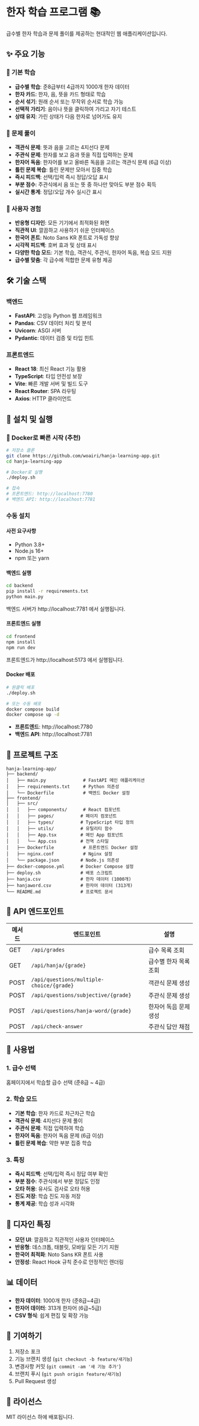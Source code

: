 # 한자 학습 프로그램 📚

급수별 한자 학습과 문제 풀이를 제공하는 현대적인 웹 애플리케이션입니다.

## ✨ 주요 기능

### 📖 기본 학습
- **급수별 학습**: 준8급부터 4급까지 1000개 한자 데이터
- **한자 카드**: 한자, 음, 뜻을 카드 형태로 학습
- **순서 섞기**: 원래 순서 또는 무작위 순서로 학습 가능
- **선택적 가리기**: 음이나 뜻을 클릭하여 가리고 자기 테스트
- **상태 유지**: 가린 상태가 다음 한자로 넘어가도 유지

### 🎯 문제 풀이
- **객관식 문제**: 뜻과 음을 고르는 4지선다 문제
- **주관식 문제**: 한자를 보고 음과 뜻을 직접 입력하는 문제
- **한자어 독음**: 한자어를 보고 올바른 독음을 고르는 객관식 문제 (6급 이상)
- **틀린 문제 복습**: 틀린 문제만 모아서 집중 학습
- **즉시 피드백**: 선택/입력 즉시 정답/오답 표시
- **부분 점수**: 주관식에서 음 또는 뜻 중 하나만 맞아도 부분 점수 획득
- **실시간 통계**: 정답/오답 개수 실시간 표시

### 🎨 사용자 경험
- **반응형 디자인**: 모든 기기에서 최적화된 화면
- **직관적 UI**: 깔끔하고 사용하기 쉬운 인터페이스
- **한국어 폰트**: Noto Sans KR 폰트로 가독성 향상
- **시각적 피드백**: 호버 효과 및 상태 표시
- **다양한 학습 모드**: 기본 학습, 객관식, 주관식, 한자어 독음, 복습 모드 지원
- **급수별 맞춤**: 각 급수에 적합한 문제 유형 제공

## 🛠 기술 스택

### 백엔드
- **FastAPI**: 고성능 Python 웹 프레임워크
- **Pandas**: CSV 데이터 처리 및 분석
- **Uvicorn**: ASGI 서버
- **Pydantic**: 데이터 검증 및 타입 힌트

### 프론트엔드
- **React 18**: 최신 React 기능 활용
- **TypeScript**: 타입 안전성 보장
- **Vite**: 빠른 개발 서버 및 빌드 도구
- **React Router**: SPA 라우팅
- **Axios**: HTTP 클라이언트

## 🚀 설치 및 실행

### 🐳 Docker로 빠른 시작 (추천)

```bash
# 저장소 클론
git clone https://github.com/woairi/hanja-learning-app.git
cd hanja-learning-app

# Docker로 실행
./deploy.sh

# 접속
# 프론트엔드: http://localhost:7780
# 백엔드 API: http://localhost:7781
```

### 수동 설치

#### 사전 요구사항
- Python 3.8+
- Node.js 16+
- npm 또는 yarn

#### 백엔드 실행

```bash
cd backend
pip install -r requirements.txt
python main.py
```

백엔드 서버가 http://localhost:7781 에서 실행됩니다.

#### 프론트엔드 실행

```bash
cd frontend
npm install
npm run dev
```

프론트엔드가 http://localhost:5173 에서 실행됩니다.

#### Docker 배포

```bash
# 원클릭 배포
./deploy.sh

# 또는 수동 배포
docker compose build
docker compose up -d
```

- **프론트엔드**: http://localhost:7780
- **백엔드 API**: http://localhost:7781

## 📁 프로젝트 구조

```
hanja-learning-app/
├── backend/
│   ├── main.py              # FastAPI 메인 애플리케이션
│   ├── requirements.txt     # Python 의존성
│   └── Dockerfile           # 백엔드 Docker 설정
├── frontend/
│   ├── src/
│   │   ├── components/      # React 컴포넌트
│   │   ├── pages/          # 페이지 컴포넌트
│   │   ├── types/          # TypeScript 타입 정의
│   │   ├── utils/          # 유틸리티 함수
│   │   ├── App.tsx         # 메인 App 컴포넌트
│   │   └── App.css         # 전역 스타일
│   ├── Dockerfile           # 프론트엔드 Docker 설정
│   ├── nginx.conf           # Nginx 설정
│   └── package.json        # Node.js 의존성
├── docker-compose.yml      # Docker Compose 설정
├── deploy.sh               # 배포 스크립트
├── hanja.csv               # 한자 데이터 (1000개)
├── hanjaword.csv           # 한자어 데이터 (313개)
└── README.md               # 프로젝트 문서
```

## 🔌 API 엔드포인트

| 메서드 | 엔드포인트 | 설명 |
|--------|------------|------|
| GET | `/api/grades` | 급수 목록 조회 |
| GET | `/api/hanja/{grade}` | 급수별 한자 목록 조회 |
| POST | `/api/questions/multiple-choice/{grade}` | 객관식 문제 생성 |
| POST | `/api/questions/subjective/{grade}` | 주관식 문제 생성 |
| POST | `/api/questions/hanja-word/{grade}` | 한자어 독음 문제 생성 |
| POST | `/api/check-answer` | 주관식 답안 채점 |

## 📖 사용법

### 1. 급수 선택
홈페이지에서 학습할 급수 선택 (준8급 ~ 4급)

### 2. 학습 모드
- **기본 학습**: 한자 카드로 차근차근 학습
- **객관식 문제**: 4지선다 문제 풀이
- **주관식 문제**: 직접 입력하여 학습
- **한자어 독음**: 한자어 독음 문제 (6급 이상)
- **틀린 문제 복습**: 약한 부분 집중 학습

### 3. 특징
- **즉시 피드백**: 선택/입력 즉시 정답 여부 확인
- **부분 점수**: 주관식에서 부분 정답도 인정
- **오타 허용**: 유사도 검사로 오타 허용
- **진도 저장**: 학습 진도 자동 저장
- **통계 제공**: 학습 성과 시각화

## 🎨 디자인 특징

- **모던 UI**: 깔끔하고 직관적인 사용자 인터페이스
- **반응형**: 데스크톱, 태블릿, 모바일 모든 기기 지원
- **한국어 최적화**: Noto Sans KR 폰트 사용
- **안정성**: React Hook 규칙 준수로 안정적인 렌더링

## 📊 데이터

- **한자 데이터**: 1000개 한자 (준8급~4급)
- **한자어 데이터**: 313개 한자어 (6급~5급)
- **CSV 형식**: 쉽게 편집 및 확장 가능

## 🤝 기여하기

1. 저장소 포크
2. 기능 브랜치 생성 (`git checkout -b feature/새기능`)
3. 변경사항 커밋 (`git commit -am '새 기능 추가'`)
4. 브랜치 푸시 (`git push origin feature/새기능`)
5. Pull Request 생성

## 📄 라이선스

MIT 라이선스 하에 배포됩니다.